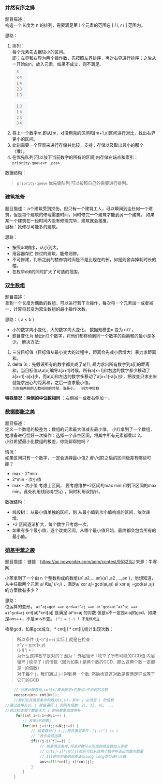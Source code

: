 ### [井然有序之排](https://ac.nowcoder.com/acm/contest/95323/H)  

题目描述：  
构造一个长度为 n 的排列，需要满足第 i 个元素的范围在 [ 𝑙 𝑖, 𝑟 𝑖 ]  范围内。

思路：  

1. 排列：  
    每个元素先占据较小的区间。  
    即：左界和右界为两个操作数，先按照左界排序，再对右界进行排序；之后从一开始向n，放入元素，如果不成立，则不满足。  
    ![如图](image.png)  
2. 将上一个数字m,即从[m，x]没用完的区间和[m+1,x]区间进行对比，找出右界更小的区间。  
3. 此刻需要一个容器来进行存储并比较，支持：存储以及取出最小的那个（堆）。
4. 在优先队列(可以放下当前数字的所有的区间)内存储右端点和索引： `priority-queue<r ,pos>`
    
 

数据结构：
>   `priority-queue` 优先级队列   可以按照自己的需要进行排列。

### 建筑抢修
题目描述：
n个建筑受到损伤。但只有一个建筑工人，可以瞬间到达任何一个建筑，但是每个建筑的修理需要时间，同时修完一个建筑才能到另一个建筑。
如果某一个建筑在一段时间内没有修理完毕，建筑就会报废。  
目标：抢修尽可能多的建筑。

思路：
- 按照ddl排序，从小到大。
- 用容器存贮 修过的建筑，能修则修。
- 不可修建，判断之前的楼修筑时间是不是比现在的长，如是则舍弃掉耗时长的楼。                             
- 在枚举ddl的同时扩大了可选的范围。

### [双生数组](https://ac.nowcoder.com/acm/contest/95323/E)
题目描述：  
拿到一个长度为偶数的数组，可以进行若干次操作，每次将一个元素加一或者减一，计算将其变为双生数组的最小操作次数。  

思路：（ a < b ）
- 小的数字向小变化，大的数字向大变化。  数据规模由n 变为 n/2 。
- 题目变化为 给出n/2个数字，将他们都移动到同一个数字的距离和的最小是多少。
解决方法:
1. 三分目标值（目标值从最小变大的过程中，距离会先减小后增大）暴力求距离和。
2. delta 法：先假设所有的数字都变成了a[1], 暴力求出所有数字到a[i]的距离和，当目标值从a[x]编导a[x+1]时候，所有a[x+1]和右边的数字都少移动了a[x+1]-a[x]步，而a[x]和左边的数字多移动了a[x+1]-a[x]步，把改变只求出来就能求出心的距离和，之后一直求最小值。  
 `当左右两侧的人数相同的时候，值最小。  则为中位数`
   
**特殊情况：两侧的中位数相同**  ：左侧减一或者右侧加一。  

### [数据膨胀之美](https://ac.nowcoder.com/acm/contest/95323/M)
题目描述：  
定义一个数组的极差为：数组的元素最大值减去最小值。
小红拿到了一个数组，她准备进行恰好一次操作：选择一个非空区间，将其中所有元素都乘以 
2。  
小红希望最小化数组的极差，你能帮帮她吗？

情况：  
如果区间只有一个数字，一定会选择最小值*2
最小值*2之后的区间极差有哪些可能？  
- max - 2*min
- 2*min - 次小值
- max - 次小值
考虑上区间， 要考虑维护*2区间的max min 和剩下区间的max min。此处利用线段树/贪心
，同时利用双指针。  


数据结构：  
- 线段树： 从最小值单独的区间，到 从最小值到次小值构成的区间，依次递增。
- *2 区间逐渐扩大，每个数字只考虑一次。
- 如果有多个最小值，逐个改变区间。从哪个最小值开始，最终都会包含所有的最小值。


### [硝基甲苯之袭](https://ac.nowcoder.com/acm/contest/95323/J)
题目描述：
链接：https://ac.nowcoder.com/acm/contest/95323/J
来源：牛客网

小苯拿到了一个由 n 个整数构成的数组{𝑎1,𝑎2,…,𝑎𝑛}{a1 ,a2​ ,…,an }，他想知道，从中任取两个元素 𝑎𝑖 和𝑎𝑗 (𝑖<𝑗) ，满足𝑎𝑖 xor ⁡𝑎𝑗=gcd(𝑎𝑖,𝑎𝑗) ai​ xor aj =gcd(ai ,aj​) 的方案数有多少？
 
思路：  
位运算的变形。  `ai^aj=gcd ==> gcd=ai^aj ==> ai^gcd=ai^ai^aj ==>  ai^gcd=aj`
cnt[ai]*cnt[aj] 是满足 ai^x=aj 的对数    但是x不一定是aiaj的gcd，如果是ans++，不是ans不变。
`j^i = j-i ? 不是恒成立`    
 

枚举gcd，如果gcd成立，* cnt[j] * cnt[i],统计出现次数：
> 所以条件 ((j-i)^j)==i 实际上就是在检查：      
    x^y = gcd(x,y)                
    (j-i)^j = i        
    为什么这样枚举是对的？因为：
    外层循环 i 枚举了所有可能的GCD值
    内层循环 j 枚举了 i 的倍数（因为如果 i 是两个数的GCD，那么这两个数一定都是 i 的倍数）   
    对于每个 j，我们通过 j-i 得到另一个数.
    然后检查这对数是否满足异或等于它们的GCD

```cpp
    // 创建计数数组,cnt[x]表示数字x在数组a中出现的次数
    vector<int> cnt(N+1);
    //我们在找满足条件的数对(x,y)，其中 y 必须是 i 的倍数
//通过这种方式，j 就会遍历 i 的所有倍数：2i, 3i, 4i, ...
//这比检查每个数是否为 i 的倍数要高效得多
     for(int i=1;i<=N;i++) {
        // 枚举i的倍数j
        for(int j=i+i;j<=N;j+=i) {
            // 检查数对(j-i,j)是否满足条件：(j-i)^j == i
            // ^表示异或运算
            if(((j-i)^j)==i) {
                // 如果满足条件,将这对数可以形成的组合数加入答案
                // cnt[j-i]*cnt[j]表示可以从这两个数字中选出的数对数量
                // 1ll的作用是确保乘法以long long类型进行计算
                ans+=1ll*cnt[j-i]*cnt[j];
            }
        }
    }
```
